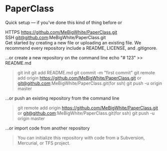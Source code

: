 # PaperClass


Quick setup — if you’ve done this kind of thing before
or  

HTTPS https://github.com/MeBigWhite/PaperClass.git  
SSH  git@github.com:MeBigWhite/PaperClass.git  
Get started by creating a new file or uploading an existing file.
We recommend every repository include a README, LICENSE, and .gitignore.

…or create a new repository on the command line
echo "# 123" >> README.md
> git init
  git add README.md
  git commit -m "first commit"
  git remote add origin https://github.com/MeBigWhite/PaperClass.git or git@github.com:MeBigWhite/PaperClass.git(for ssh)
  git push -u origin master
 
 
…or push an existing repository from the command line
> git remote add origin https://github.com/MeBigWhite/PaperClass.git or git@github.com:MeBigWhite/PaperClass.git(for ssh)
  git push -u origin master  

…or import code from another repository
> You can initialize this repository with code from a Subversion, Mercurial, or TFS project.
